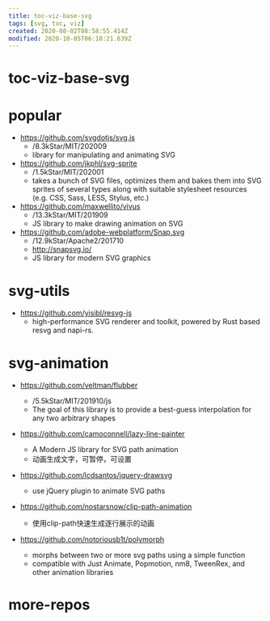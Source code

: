 ```yaml
---
title: toc-viz-base-svg
tags: [svg, toc, viz]
created: 2020-08-02T08:58:55.414Z
modified: 2020-10-05T06:18:21.639Z
---
```


# toc-viz-base-svg

# popular

- https://github.com/svgdotjs/svg.js
  - /8.3kStar/MIT/202009
  - library for manipulating and animating SVG
- https://github.com/jkphl/svg-sprite
  - /1.5kStar/MIT/202001
  - takes a bunch of SVG files, optimizes them and bakes them into SVG sprites of several types along with suitable stylesheet resources (e.g. CSS, Sass, LESS, Stylus, etc.)
- https://github.com/maxwellito/vivus
  - /13.3kStar/MIT/201909
  - JS library to make drawing animation on SVG
- https://github.com/adobe-webplatform/Snap.svg
  - /12.9kStar/Apache2/201710
  - http://snapsvg.io/
  - JS library for modern SVG graphics
# svg-utils
- https://github.com/yisibl/resvg-js
  - high-performance SVG renderer and toolkit, powered by Rust based resvg and napi-rs.
# svg-animation
- https://github.com/veltman/flubber
  - /5.5kStar/MIT/201910/js
  - The goal of this library is to provide a best-guess interpolation for any two arbitrary shapes

- https://github.com/camoconnell/lazy-line-painter
  - A Modern JS library for SVG path animation
  - 动画生成文字，可暂停，可设置
- https://github.com/lcdsantos/jquery-drawsvg
  - use jQuery plugin to animate SVG paths

- https://github.com/nostarsnow/clip-path-animation
  - 使用clip-path快速生成逐行展示的动画

- https://github.com/notoriousb1t/polymorph
  - morphs between two or more svg paths using a simple function
  - compatible with Just Animate, Popmotion, nm8, TweenRex, and other animation libraries
# more-repos
